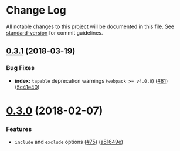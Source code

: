 # Change Log

All notable changes to this project will be documented in this file. See [standard-version](https://github.com/conventional-changelog/standard-version) for commit guidelines.

<a name="0.3.1"></a>
## [0.3.1](https://github.com/webpack-contrib/babel-minify-webpack-plugin/compare/v0.3.0...v0.3.1) (2018-03-19)


### Bug Fixes

* **index:** `tapable` deprecation warnings (`webpack >= v4.0.0`) ([#81](https://github.com/webpack-contrib/babel-minify-webpack-plugin/issues/81)) ([5c41e40](https://github.com/webpack-contrib/babel-minify-webpack-plugin/commit/5c41e40))



<a name="0.3.0"></a>
# [0.3.0](https://github.com/webpack-contrib/babel-minify-webpack-plugin/compare/v0.2.0...v0.3.0) (2018-02-07)


### Features

* `include` and `exclude` options ([#75](https://github.com/webpack-contrib/babel-minify-webpack-plugin/issues/75)) ([a51649e](https://github.com/webpack-contrib/babel-minify-webpack-plugin/commit/a51649e))
